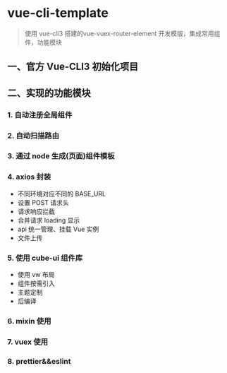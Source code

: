 # vue-cli-template
> 使用 vue-cli3 搭建的vue-vuex-router-element 开发模版，集成常用组件，功能模块

## 一、官方 Vue-CLI3 初始化项目

## 二、实现的功能模块

### 1. 自动注册全局组件

### 2. 自动扫描路由

### 3. 通过 node 生成(页面)组件模板

### 4. axios 封装

- 不同环境对应不同的 BASE_URL
- 设置 POST 请求头
- 请求响应拦截
- 合并请求 loading 显示
- api 统一管理、挂载 Vue 实例
- 文件上传

### 5. 使用 cube-ui 组件库

- 使用 vw 布局
- 组件按需引入
- 主题定制
- 后编译
  
### 6. mixin 使用

### 7. vuex 使用

### 8. prettier&&eslint